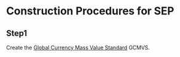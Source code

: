 # Construction Procedures for SEP

## Step1
Create the [Global Currency Mass Value Standard](1-Global-Currency-Mass-Value-Standard) GCMVS.